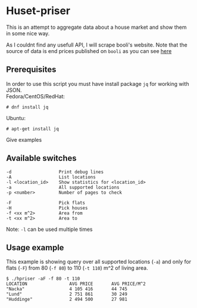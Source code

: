# Huset-priser

This is an attempt to aggregate data about a house market and show them in some nice way.

As I couldnt find any usefull API, I will scrape booli's website. Note that the source of data is end prices published on `booli` as you can see [here](https://www.booli.se/slutpriser/nacka/76/)

## Prerequisites

In order to use this script you must have install package `jq` for working with JSON.   
Fedora/CentOS/RedHat:   
```
# dnf install jq
``` 
Ubuntu:   
```
# apt-get install jq
```

Give examples


## Available switches

```
-d                  Print debug lines
-A                  List locations
-l <location_id>    Show statistics for <location_id>
-a                  All supported locations
-p <number>         Number of pages to check

-F                  Pick flats
-H                  Pick houses
-f <xx m^2>         Area from
-t <xx m^2>         Area to
```

Note: `-l` can be used multiple times


## Usage example

This example is showing query over all supported locations (`-a`) and only for flats (`-F`) from 80 (`-f 80`) to 110 (`-t 110`) m^2 of living area.
 
```
$ ./hpriser -aF -f 80 -t 110
LOCATION                AVG PRICE       AVG PRICE/M^2
"Nacka"                 4 105 416       44 745
"Lund"                  2 751 861       30 249
"Huddinge"              2 494 500       27 981
```

